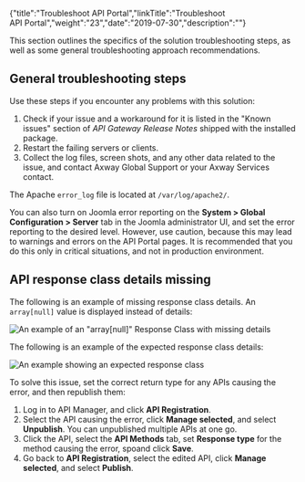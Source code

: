 {"title":"Troubleshoot API Portal","linkTitle":"Troubleshoot API Portal","weight":"23","date":"2019-07-30","description":""} 

This section outlines the specifics of the solution troubleshooting steps, as well as some general troubleshooting approach recommendations.

General troubleshooting steps
-----------------------------

Use these steps if you encounter any problems with this solution:

1.  Check if your issue and a workaround for it is listed in the "Known issues" section of *API Gateway Release Notes* shipped with the installed package.
2.  Restart the failing servers or clients.
3.  Collect the log files, screen shots, and any other data related to the issue, and contact Axway Global Support or your Axway Services contact.

The Apache `error_log` file is located at `/var/log/apache2/`.

You can also turn on Joomla error reporting on the **System > Global Configuration > Server** tab in the Joomla administrator UI, and set the error reporting to the desired level. However, use caution, because this may lead to warnings and errors on the API Portal pages. It is recommended that you do this only in critical situations, and not in production environment.

API response class details missing
----------------------------------

The following is an example of missing response class details. An `array[null]` value is displayed instead of details:

![An example of an "array\[null\]" Response Class with missing details](/Images/APIPortal/troubleshooting1.png)

The following is an example of the expected response class details:

![An example showing an expected response class](/Images/APIPortal/troubleshooting2.png)

To solve this issue, set the correct return type for any APIs causing the error, and then republish them:

1.  Log in to API Manager, and click **API Registration**.
2.  Select the API causing the error, click **Manage selected**, and select **Unpublish**. You can unpublished multiple APIs at one go.
3.  Click the API, select the **API Methods** tab, set **Response type** for the method causing the error, spoand click **Save**.
4.  Go back to **API Registration**, select the edited API, click **Manage selected**, and select **Publish**.

